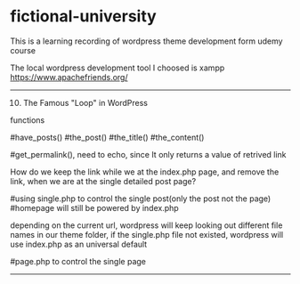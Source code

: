 # fictional-university
This is a learning recording of wordpress theme development form udemy course

The local wordpress development tool I choosed is xampp
https://www.apachefriends.org/




-----------------------------------------------------------
10. The Famous "Loop" in WordPress

functions

#have_posts()
#the_post()
#the_title()
#the_content()

#get_permalink(), need to echo, since It only returns a value of retrived link

How do we keep the link while we at the index.php page, and remove the link, when we are at the single detailed post page?

#using single.php to control the single post(only the post not the page)
#homepage will still be powered by index.php

depending on the current url, wordpress will keep looking out different file names in our theme folder, if the single.php file not existed, 
wordpress will use index.php as an universal default

#page.php to control the single page

---------------------------------------------------------------